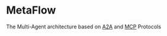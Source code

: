 # MetaFlow

The Multi-Agent architecture based on [A2A](https://github.com/google/A2A) and [MCP](https://github.com/modelcontextprotocol/modelcontextprotocol) Protocols

